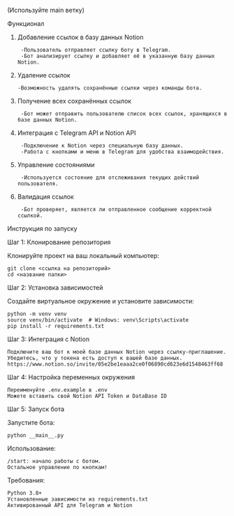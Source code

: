 (Используйте main ветку)

Функционал

1. Добавление ссылок в базу данных Notion
      
        -Пользователь отправляет ссылку боту в Telegram.
        -Бот анализирует ссылку и добавляет её в указанную базу данных Notion.
2. Удаление ссылок
                  
       -Возможность удалять сохранённые ссылки через команды бота.
3. Получение всех сохранённых ссылок

        -Бот может отправить пользователю список всех ссылок, хранящихся в базе данных Notion.
4. Интеграция с Telegram API и Notion API

        -Подключение к Notion через специальную базу данных.
        -Работа с кнопками и меню в Telegram для удобства взаимодействия.
5. Управление состояниями

        -Используется состояние для отслеживания текущих действий пользователя.
6. Валидация ссылок

        -Бот проверяет, является ли отправленное сообщение корректной ссылкой.

Инструкция по запуску

Шаг 1: Клонирование репозитория

Клонируйте проект на ваш локальный компьютер:

    git clone <ссылка на репозиторий>
    cd <название папки>

Шаг 2: Установка зависимостей

Создайте виртуальное окружение и установите зависимости:

    python -m venv venv
    source venv/bin/activate  # Windows: venv\Scripts\activate
    pip install -r requirements.txt

Шаг 3: Интеграция с Notion

    Подключите ваш бот к моей базе данных Notion через ссылку-приглашение. Убедитесь, что у токена есть доступ к вашей базе данных. https://www.notion.so/invite/05e2be1eaaa2ce0f06890cd623e6d1548463ff68

Шаг 4: Настройка переменных окружения

    Переименуйте .env.example в .env
    Можете вставить свой Notion API Token и DataBase ID

Шаг 5: Запуск бота

Запустите бота:

    python __main__.py


Использование:

    /start: начало работы с ботом.
    Остальное управление по кнопкам!

Требования:

    Python 3.8+
    Установленные зависимости из requirements.txt
    Активированный API для Telegram и Notion
